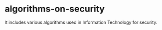 algorithms-on-security
======================

It includes various algorithms used in Information Technology for security.
